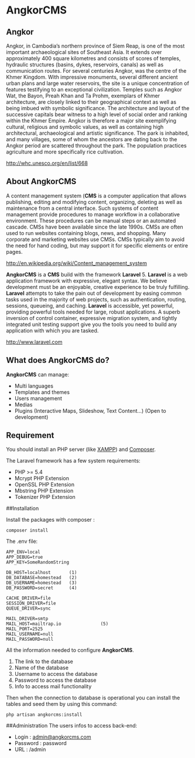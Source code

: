 # **AngkorCMS**

## Angkor
Angkor, in Cambodia’s northern province of Siem Reap, is one of the most important archaeological sites of Southeast Asia. It extends over approximately 400 square kilometres and consists of scores of temples, hydraulic structures (basins, dykes, reservoirs, canals) as well as communication routes. For several centuries Angkor, was the centre of the Khmer Kingdom. With impressive monuments, several different ancient urban plans and large water reservoirs, the site is a unique concentration of features testifying to an exceptional civilization. Temples such as Angkor Wat, the Bayon, Preah Khan and Ta Prohm, exemplars of Khmer architecture, are closely linked to their geographical context as well as being imbued with symbolic significance. The architecture and layout of the successive capitals bear witness to a high level of social order and ranking within the Khmer Empire. Angkor is therefore a major site exemplifying cultural, religious and symbolic values, as well as containing high architectural, archaeological and artistic significance.
The park is inhabited, and many villages, some of whom the ancestors are dating back to the Angkor period are scattered throughout the park. The population practices agriculture and more specifically rice cultivation.

http://whc.unesco.org/en/list/668


## About **AngkorCMS**
A content management system (**CMS** is a computer application that allows publishing, editing and modifying content, organizing, deleting as well as maintenance from a central interface. Such systems of content management provide procedures to manage workflow in a collaborative environment. These procedures can be manual steps or an automated cascade. CMSs have been available since the late 1990s.
CMSs are often used to run websites containing blogs, news, and shopping. Many corporate and marketing websites use CMSs. CMSs typically aim to avoid the need for hand coding, but may support it for specific elements or entire pages.

http://en.wikipedia.org/wiki/Content_management_system


**AngkorCMS** is a **CMS** build with the framework **Laravel** 5.
**Laravel** is a web application framework with expressive, elegant syntax. We believe development must be an enjoyable, creative experience to be truly fulfilling. **Laravel** attempts to take the pain out of development by easing common tasks used in the majority of web projects, such as authentication, routing, sessions, queueing, and caching.
**Laravel** is accessible, yet powerful, providing powerful tools needed for large, robust applications. A superb inversion of control container, expressive migration system, and tightly integrated unit testing support give you the tools you need to build any application with which you are tasked.

http://www.laravel.com

## What does **AngkorCMS** do?
**AngkorCMS** can manage:
+ Multi languages
+ Templates and themes
+ Users management
+ Medias
+ Plugins (Interactive Maps, Slideshow, Text Content…) (Open to development)

## Requirement

You should install an PHP server (like [XAMPP](https://www.apachefriends.org/faq_windows.html)) and [Composer](https://getcomposer.org/doc/00-intro.md#installation-windows).

The Laravel framework has a few system requirements:
+ PHP >= 5.4
+ Mcrypt PHP Extension
+ OpenSSL PHP Extension
+ Mbstring PHP Extension
+ Tokenizer PHP Extension


##Installation

Install the packages with composer :
```
composer install
```

The .env file:
```
APP_ENV=local
APP_DEBUG=true
APP_KEY=SomeRandomString

DB_HOST=localhost 		(1)
DB_DATABASE=homestead 	(2)
DB_USERNAME=homestead	(3)
DB_PASSWORD=secret		(4)

CACHE_DRIVER=file
SESSION_DRIVER=file
QUEUE_DRIVER=sync

MAIL_DRIVER=smtp
MAIL_HOST=mailtrap.io				(5)
MAIL_PORT=2525
MAIL_USERNAME=null
MAIL_PASSWORD=null
```

All the information needed to configure **AngkorCMS**.

1. The link to the database
2. Name of the database
3. Username to access the database
4. Password to access the database
5. Info to access mail functionality

Then when the connection to database is operational you can install the tables and seed them by using this command:
```
php artisan angkorcms:install
```

##Administration
The users infos to access back-end:
+ Login		: admin@angkorcms.com
+ Password	: password
+ URL		: /admin
